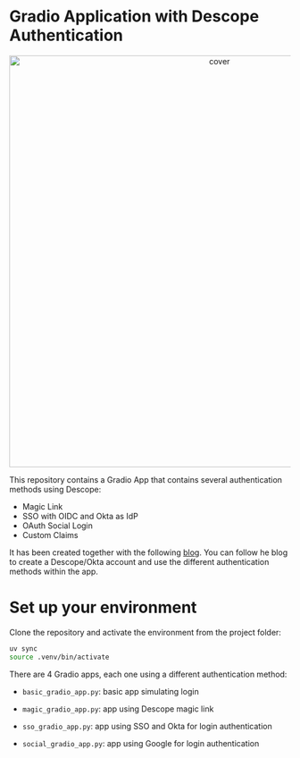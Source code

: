 # Gradio Application with Descope Authentication

<p align="center">
<img width="737" alt="cover" src="https://github.com/user-attachments/assets/32b657a3-0986-41d6-b44b-ec39288f85d7">
</p>

This repository contains a Gradio App that contains several authentication methods using Descope:

- Magic Link
- SSO with OIDC and Okta as IdP
- OAuth Social Login
- Custom Claims

It has been created together with the following [blog](https://www.descope.com/blog). You can follow he blog to create a Descope/Okta account and use the different authentication methods within the app.

# Set up your environment

Clone the repository and activate the environment from the project folder:

```bash
uv sync
source .venv/bin/activate
```

There are 4 Gradio apps, each one using a different authentication method:

- `basic_gradio_app.py`: basic app simulating login

- `magic_gradio_app.py`: app using Descope magic link

- `sso_gradio_app.py`: app using SSO and Okta for login authentication

- `social_gradio_app.py`: app using Google for login authentication
